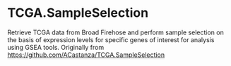 # TCGA.SampleSelection

Retrieve TCGA data from Broad Firehose and perform sample selection on the basis of expression levels for specific genes of interest for analysis using GSEA tools.
Originally from https://github.com/ACastanza/TCGA.SampleSelection